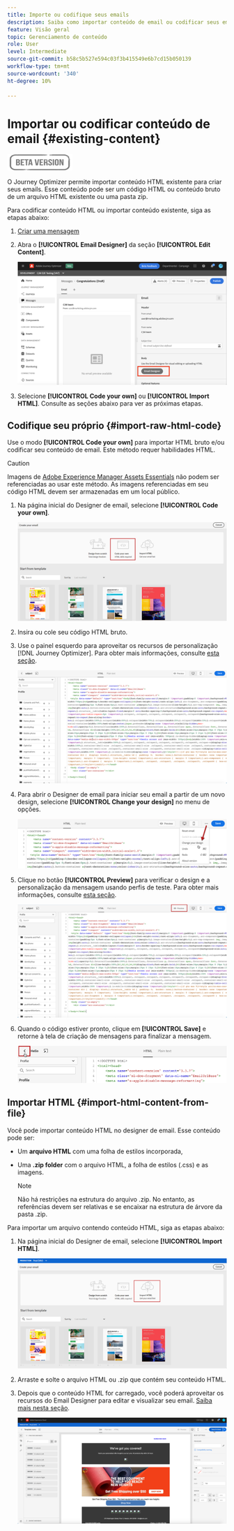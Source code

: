 ```yaml
---
title: Importe ou codifique seus emails
description: Saiba como importar conteúdo de email ou codificar seus emails
feature: Visão geral
topic: Gerenciamento de conteúdo
role: User
level: Intermediate
source-git-commit: b58c5b527e594c03f3b415549e6b7cd15b050139
workflow-type: tm+mt
source-wordcount: '340'
ht-degree: 10%

---
```


# Importar ou codificar conteúdo de email {#existing-content}

![](assets/do-not-localize/badge.png)

O Journey Optimizer permite importar conteúdo HTML existente para criar seus emails. Esse conteúdo pode ser um código HTML ou conteúdo bruto de um arquivo HTML existente ou uma pasta zip.

Para codificar conteúdo HTML ou importar conteúdo existente, siga as etapas abaixo:

1. [Criar uma mensagem](create-message.md)

1. Abra o **[!UICONTROL Email Designer]** da seção **[!UICONTROL Edit Content]**.

   ![](assets/import-html_1.png)

1. Selecione **[!UICONTROL Code your own]** ou **[!UICONTROL Import HTML]**. Consulte as seções abaixo para ver as próximas etapas.

## Codifique seu próprio {#import-raw-html-code}

Use o modo **[!UICONTROL Code your own]** para importar HTML bruto e/ou codificar seu conteúdo de email. Este método requer habilidades HTML.

>[!CAUTION]
>
> Imagens de [Adobe Experience Manager Assets Essentials](assets-essentials.md) não podem ser referenciadas ao usar este método. As imagens referenciadas em seu código HTML devem ser armazenadas em um local público.

1. Na página inicial do Designer de email, selecione **[!UICONTROL Code your own]**.

   ![](assets/code-your-own.png)

1. Insira ou cole seu código HTML bruto.

1. Use o painel esquerdo para aproveitar os recursos de personalização [!DNL Journey Optimizer]. Para obter mais informações, consulte [esta seção](personalization/personalize.md).

   ![](assets/code-editor.png)

1. Para abrir o Designer de email para iniciar seu email a partir de um novo design, selecione **[!UICONTROL Change your design]** no menu de opções.

   ![](assets/code-editor-change-design.png)

1. Clique no botão **[!UICONTROL Preview]** para verificar o design e a personalização da mensagem usando perfis de teste. Para obter mais informações, consulte [esta seção](preview.md).

   ![](assets/code-editor-preview.png)

1. Quando o código estiver pronto, clique em **[!UICONTROL Save]** e retorne à tela de criação de mensagens para finalizar a mensagem.

   ![](assets/code-editor-save.png)


## Importar HTML {#import-html-content-from-file}

Você pode importar conteúdo HTML no designer de email. Esse conteúdo pode ser:

* Um **arquivo HTML** com uma folha de estilos incorporada,
* Uma **.zip folder** com o arquivo HTML, a folha de estilos (.css) e as imagens.

   >[!NOTE]
   >
   >Não há restrições na estrutura do arquivo .zip. No entanto, as referências devem ser relativas e se encaixar na estrutura de árvore da pasta .zip.

Para importar um arquivo contendo conteúdo HTML, siga as etapas abaixo:

1. Na página inicial do Designer de email, selecione **[!UICONTROL Import HTML]**.

   ![](assets/import-html_2.png)

1. Arraste e solte o arquivo HTML ou .zip que contém seu conteúdo HTML.

1. Depois que o conteúdo HTML for carregado, você poderá aproveitar os recursos do Email Designer para editar e visualizar seu email. [Saiba mais nesta seção](create-email-content.md).

   ![](assets/html-imported.png)
